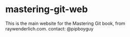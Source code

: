 # mastering-git-web
This is the main website for the Mastering Git book, from raywenderlich.com.
contact: @pipboyguy
